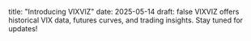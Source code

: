 title: "Introducing VIXVIZ"
date: 2025-05-14
draft: false
VIXVIZ offers historical VIX data, futures curves, and trading insights. Stay tuned for updates!

